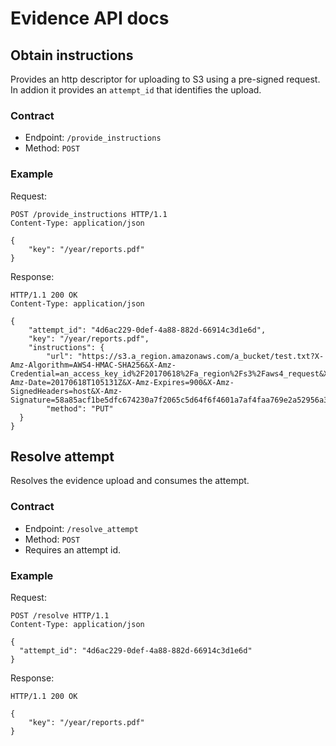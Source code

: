 # Evidence API docs

## Obtain instructions

Provides an http descriptor for uploading to S3 using a pre-signed request. In addion it provides an ``attempt_id`` that identifies the upload.

### Contract

- Endpoint: ``/provide_instructions``
- Method: ``POST``

### Example

Request:

```
POST /provide_instructions HTTP/1.1
Content-Type: application/json

{
    "key": "/year/reports.pdf"
}
```

Response:

```
HTTP/1.1 200 OK
Content-Type: application/json

{
    "attempt_id": "4d6ac229-0def-4a88-882d-66914c3d1e6d",
    "key": "/year/reports.pdf",
    "instructions": {
        "url": "https://s3.a_region.amazonaws.com/a_bucket/test.txt?X-Amz-Algorithm=AWS4-HMAC-SHA256&X-Amz-Credential=an_access_key_id%2F20170618%2Fa_region%2Fs3%2Faws4_request&X-Amz-Date=20170618T105131Z&X-Amz-Expires=900&X-Amz-SignedHeaders=host&X-Amz-Signature=58a85acf1be5dfc674230a7f2065c5d64f6f4601a7af4faa769e2a52956a35b6",
        "method": "PUT"
  }
}
```


## Resolve attempt

Resolves the evidence upload and consumes the attempt.

### Contract

- Endpoint: ``/resolve_attempt``
- Method: ``POST``
- Requires an attempt id.

### Example

Request:

```
POST /resolve HTTP/1.1
Content-Type: application/json

{
  "attempt_id": "4d6ac229-0def-4a88-882d-66914c3d1e6d"
}
```

Response:

```
HTTP/1.1 200 OK

{
    "key": "/year/reports.pdf"
}
```

